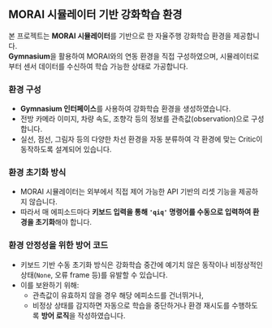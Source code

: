 ## MORAI 시뮬레이터 기반 강화학습 환경

본 프로젝트는 **MORAI 시뮬레이터**를 기반으로 한 자율주행 강화학습 환경을 제공합니다.  
**Gymnasium**을 활용하여 MORAI와의 연동 환경을 직접 구성하였으며, 시뮬레이터로부터 센서 데이터를 수신하여 학습 가능한 상태로 가공합니다.

### 환경 구성
- **Gymnasium 인터페이스**를 사용하여 강화학습 환경을 생성하였습니다.
- 전방 카메라 이미지, 차량 속도, 조향각 등의 정보를 관측값(observation)으로 구성합니다.
- 실선, 점선, 그림자 등의 다양한 차선 환경을 자동 분류하여 각 환경에 맞는 Critic이 동작하도록 설계되어 있습니다.

### 환경 초기화 방식
- MORAI 시뮬레이터는 외부에서 직접 제어 가능한 API 기반의 리셋 기능을 제공하지 않습니다.
- 따라서 매 에피소드마다 **키보드 입력을 통해 `'qiq'` 명령어를 수동으로 입력하여 환경을 초기화**해야 합니다.

### 환경 안정성을 위한 방어 코드
- 키보드 기반 수동 초기화 방식은 강화학습 중간에 예기치 않은 동작이나 비정상적인 상태(`None`, 오류 frame 등)를 유발할 수 있습니다.
- 이를 보완하기 위해:
  - 관측값이 유효하지 않을 경우 해당 에피소드를 건너뛰거나,
  - 비정상 상태를 감지하면 자동으로 학습을 중단하거나 환경 재시도를 수행하도록 **방어 로직**을 작성하였습니다.
